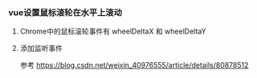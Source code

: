 ### vue设置鼠标滚轮在水平上滚动



1. Chrome中的鼠标滚轮事件有 wheelDeltaX 和 wheelDeltaY  

2. 添加监听事件

   参考 https://blog.csdn.net/weixin_40976555/article/details/80878512 